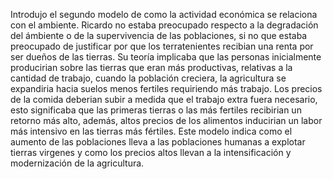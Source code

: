 Introdujo el segundo modelo de como la actividad económica se relaciona con el ambiente. Ricardo no estaba preocupado respecto a la degradación del ámbiente o de la supervivencia de las poblaciones, si no que estaba preocupado de justificar por que los terratenientes recibian una renta por ser dueños de las tierras. 
Su teoría implicaba que las personas inicialmente producirian sobre las tierras que eran más productivas, relativas a la cantidad de trabajo, cuando la población creciera, la agricultura se expandiria hacia suelos menos fertiles requiriendo más trabajo. Los precios de la comida deberian subir a medida que el trabajo extra fuera necesario, esto significaba que las primeras tierras o las más fertiles recibirian un retorno más alto, además, altos precios de los alimentos inducirian un labor más intensivo en las tierras más fértiles.
Este modelo indica como el aumento de las poblaciones lleva a las poblaciones humanas a explotar tierras virgenes y como los precios altos llevan a la intensificación y modernización de la agricultura.